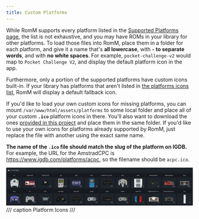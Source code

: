 ```yaml
---
title: Custom Platforms
---
```

While RomM supports every platform listed in the [Supported Platforms page](supported-platforms.md), the list is not exhaustive, and you may have ROMs in your library for other platforms. To load those files into RomM, place them in a folder for each platform, and give it a name that's **all lowercase**, with **`-` to separate words**, and with **no white spaces**. For example, `pocket-challenge-v2` would map to `Pocket Challenge V2`, and display the default platform icon in the app.

Furthermore, only a portion of the supported platforms have custom icons built-in. If your library has platforms that aren't listed in [the platforms icons list](https://github.com/zurdi15/romm/tree/release/frontend/assets/platforms), RomM will display a default fallback icon.

If you'd like to load your own custom icons for missing platforms, you can mount `/var/www/html/assets/platforms` to some local folder and place all of your custom **`.ico`** platform icons in there. You'll also want to download the ones [provided in this project](https://github.com/zurdi15/romm/tree/release/frontend/assets/platforms) and place them in the same folder. If you'd like to use your own icons for platforms already supported by RomM, just replace the file with another using the exact same name.

**The name of the `.ico` file should match the slug of the platform on IGDB.** For example, the URL for the AmstradCPC is https://www.igdb.com/platforms/acpc, so the filename should be `acpc.ico`.

![Platform Icons](../assets/images/custom-platforms.png)
/// caption
Platform Icons
///
